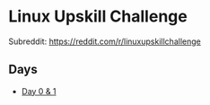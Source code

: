# Linux Upskill Challenge

Subreddit: https://reddit.com/r/linuxupskillchallenge

## Days
- [Day 0 & 1](day-0&1/README.md)
